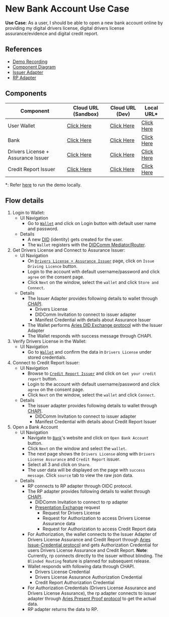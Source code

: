 # New Bank Account Use Case

**Use Case**: As a user, I should be able to open a new bank account online by providing my digital 
drivers license, digital drivers license assurance/evidence and digital credit report.

## References
- [Demo Recording](https://www.youtube.com/watch?v=0ZNmk6E2EFE&feature=youtu.be)
- [Component Diagram](../images/adapter_component_diagram.svg)
- [Issuer Adapter](https://github.com/trustbloc/edge-adapter/blob/master/docs/issuer/README.md)
- [RP Adapter](https://github.com/trustbloc/edge-adapter/blob/master/docs/rp/README.md)

## Components

| Component                          | Cloud URL (Sandbox)                                                    | Cloud URL (Dev)                                                    | Local URL*                                                  |
|------------------------------------|------------------------------------------------------------------------|--------------------------------------------------------------------|-------------------------------------------------------------|
| User Wallet                        | [Click Here](https://agent.sandbox.trustbloc.dev/dashboard)            | [Click Here](https://agent.dev.trustbloc.dev/dashboard)            | [Click Here](https://myagent.trustbloc.local/dashboard)|
| Bank                               | [Click Here](https://demo-verifier.sandbox.trustbloc.dev/bankaccount)  | [Click Here](https://demo-verifier.dev.trustbloc.dev/bankaccount)  | [Click Here](https://rp.trustbloc.local/bankaccount)        |
| Drivers License + Assurance Issuer | [Click Here](https://demo-issuer.sandbox.trustbloc.dev/drivinglicense) | [Click Here](https://demo-issuer.dev.trustbloc.dev/drivinglicense) | [Click Here](https://issuer.trustbloc.local/drivinglicense) |
| Credit Report Issuer               | [Click Here](https://demo-issuer.sandbox.trustbloc.dev/creditscore)    | [Click Here](https://demo-issuer.dev.trustbloc.dev/creditscore)    | [Click Here](https://issuer.trustbloc.local/creditscore)    |

*: Refer [here](./build.md) to run the demo locally.

## Flow details
1. Login to Wallet:
   - UI Navigation 
     - Go to [`Wallet`](#components) and click on Login button with default user name and password.
   - Details 
     - A new [DID]((https://w3c.github.io/did-core/)) (identity) gets created for the user.
     - The `Wallet` registers with the [DIDComm Mediator/Router](https://github.com/hyperledger/aries-framework-go/blob/master/docs/didcomm_mediator.md).
1. Get Drivers License and Connect to Assurance Issuer: 
   - UI Navigation 
     - On [`Drivers License + Assurance Issuer`](#components) page, click on `Issue Driving Licence` button. 
     - Login to the account with default username/password and click `agree` on the consent page.
     - Click `Next` on the window, select the `wallet` and click `Store and Connect`.    
   - Details 
     - The Issuer Adapter provides following details to wallet through [CHAPI](https://w3c-ccg.github.io/credential-handler-api/).
         - Drivers License
         - DIDComm Invitation to connect to issuer adapter
         - Manifest Credential with details about Assurance Issuer
     - The Wallet performs [Aries DID Exchange protocol](https://github.com/hyperledger/aries-rfcs/tree/master/features/0023-did-exchange) with the Issuer Adapter
     - The Wallet responds with success message through CHAPI.
1. Verify Drivers License in the Wallet:
   - UI Navigation 
     - Go to [`Wallet`](#components) and confirm the data in `Drivers License` under stored credentials. 
1. Connect to Credit Report Issuer:
   - UI Navigation 
      - Browse to [`Credit Report Issuer`](#components) and click on `Get your credit report` button. 
      - Login to the account with default username/password and click `agree` on the consent page.
      - Click `Next` on the window, select the `wallet` and click `Connect`. 
   - Details 
     - The issuer adapter provides following details to wallet through [CHAPI](https://w3c-ccg.github.io/credential-handler-api/).
         - DIDComm Invitation to connect to issuer adapter
         - Manifest Credential with details about Credit Report Issuer
1. Open a Bank Account
   - UI Navigation 
      - Navigate to [`Bank`](#components)'s website and click on `Open Bank Account` button.
      - Click `Next` on the window and select the `wallet`.
      - The next page shows the `Drivers License` along with `Drivers License Assurance` and `Credit Report` issuer.
      - Select all 3 and click on `Share`.
      - The user data will be displayed on the page with `success message`. Click `source` tab to view the raw json data.
   - Details
     - RP connects to RP adapter through OIDC protocol. 
     - The RP adapter provides following details to wallet through [CHAPI](https://w3c-ccg.github.io/credential-handler-api/).
         - DIDComm Invitation to connect to rp adapter
         - [Presentation Exchange](https://identity.foundation/presentation-exchange/) request
            - Request for Drivers License
            - Request for Authorization to access Drivers License Assurance data
            - Request for Authorization to access Credit Report data
     - For Authorization, the wallet connects to the Issuer Adapter of Drivers License Assurance and Credit Report through 
       [Aries Issue-Credential protocol](https://github.com/hyperledger/aries-rfcs/tree/master/features/0453-issue-credential-v2) 
       and gets Authorization Credential for users Drivers License Assurance and Credit Report. **Note**: Currently, rp connects directly
       to the issuer without blinding. The `Blinded Routing` feature is planned for subsequent release.
     - Wallet responds with following data through CHAPI.
         - Drivers License Credential
         - Drivers License Assurance Authorization Credential
         - Credit Report Authorization Credential
     - For Authorization Credentials (Drivers License Assurance and Drivers License Assurance), the rp adapter connects to issuer
       adapter through [Aries Present Proof protocol](https://github.com/hyperledger/aries-rfcs/tree/master/features/0454-present-proof-v2) 
       to get the actual data.
     - RP adapter returns the data to RP.
     
